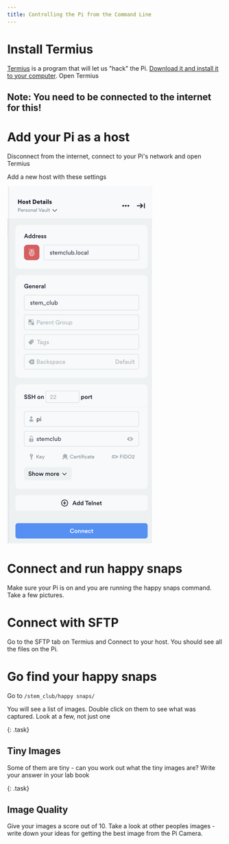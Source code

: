```yaml
---
title: Controlling the Pi from the Command Line
---
```


# Install Termius

[Termius](https://termius.com/) is a program that will let us "hack" the Pi.  [Download it and install it to your computer](https://termius.com/download/windows).  Open Termius

## Note:  You need to be connected to the internet for this!

# Add your Pi as a host

Disconnect from the internet, connect to your Pi's network and open Termius

Add a new host with these settings

![Termius](/stem_club/imgs/Termius.png)

# Connect and run happy snaps

Make sure your Pi is on and you are running the happy snaps command.  Take a few pictures.

# Connect with SFTP

Go to the SFTP tab on Termius and Connect to your host.  You should see all the files on the Pi.

# Go find your happy snaps

 Go to `/stem_club/happy snaps/`

You will see a list of images.  Double click on them to see what was captured.  Look at a few, not just one

{: .task}
## Tiny Images
Some of them are tiny - can you work out what the tiny images are?  Write your answer in your lab book

{: .task}
## Image Quality
Give your images a score out of 10.  Take a look at other peoples images - write down your ideas for getting the best image from the Pi Camera.